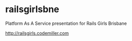 railsgirlsbne
=============

Platform As A Service presentation for Rails Girls Brisbane

http://railsgirls.codemiller.com

